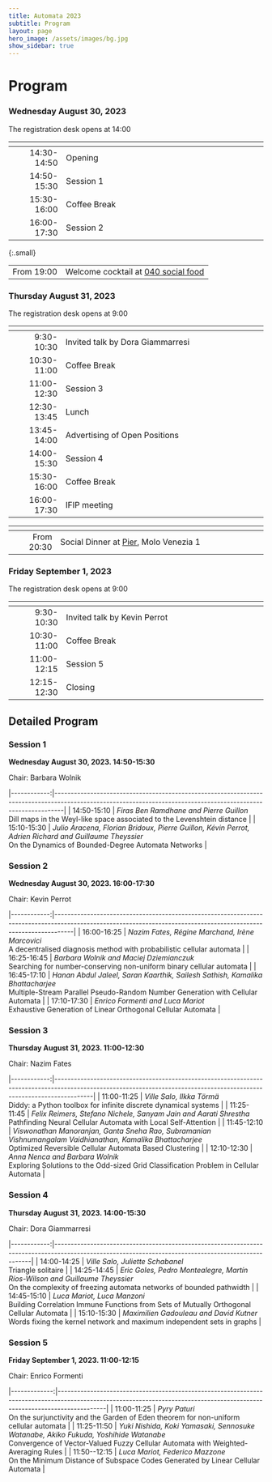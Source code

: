 ```yaml
---
title: Automata 2023
subtitle: Program
layout: page
hero_image: /assets/images/bg.jpg
show_sidebar: true
---
```


# Program

### Wednesday August 30, 2023

The registration desk opens at 14:00

|             | <img width=500/> |
|------------:|:-----------------|
| 14:30-14:50 | Opening          |
| 14:50-15:30 | Session 1        |
| 15:30-16:00 | Coffee Break     |
| 16:00-17:30 | Session 2        |
{:.small}

|            |                  |
|-----------:|:-----------------|
| From 19:00 | Welcome cocktail at [040 social food](https://www.discover-trieste.it/it/15736/040-social-food) |

### Thursday August 31, 2023

The registration desk opens at 9:00

|             | <img width=500/>                 |
|------------:|:---------------------------------|
|  9:30-10:30 | Invited talk by Dora Giammarresi |
| 10:30-11:00 | Coffee Break                     |
| 11:00-12:30 | Session 3                        |
| 12:30-13:45 | Lunch                            |
| 13:45-14:00 | Advertising of Open Positions    |
| 14:00-15:30 | Session 4                        |
| 15:30-16:00 | Coffee Break                     |
| 16:00-17:30 | IFIP meeting                     |

|            | <img width=500/>                                               |
|-----------:|:---------------------------------------------------------------|
| From 20:30 | Social Dinner at [Pier](https://www.pierts.it), Molo Venezia 1 |

### Friday September 1, 2023

The registration desk opens at 9:00

|             | <img width=500/>             |
|------------:|:-----------------------------|
|  9:30-10:30 | Invited talk by Kevin Perrot |
| 10:30-11:00 | Coffee Break                 |
| 11:00-12:15 | Session 5                    |
| 12:15-12:30 | Closing                      |

## Detailed Program

### Session 1
__Wednesday August 30, 2023. 14:50-15:30__

Chair: Barbara Wolnik

|------------:|---------------------------------------------------------------------------------------------------------------------------------------------------------------|
| 14:50-15:10 | _Firas Ben Ramdhane and Pierre Guillon_ <br> Dill maps in the Weyl-like space associated to the Levenshtein distance                                            |
| 15:10-15:30 | _Julio Aracena, Florian Bridoux, Pierre Guillon, Kévin Perrot, Adrien Richard and Guillaume Theyssier_ <br> On the Dynamics of Bounded-Degree Automata Networks |

### Session 2
__Wednesday August 30, 2023. 16:00-17:30__

Chair: Kevin Perrot

|------------:|------------------------------------------------------------------------------------------------------------------------------------------------------------------|
| 16:00-16:25 | _Nazim Fates, Régine Marchand, Irène Marcovici_ <br> A decentralised diagnosis method with probabilistic cellular automata                                         |
| 16:25-16:45 | _Barbara Wolnik and Maciej Dziemianczuk_ <br> Searching for number-conserving non-uniform binary cellular automata                                                 |
| 16:45-17:10 | _Hanan Abdul Jaleel, Saran Kaarthik, Sailesh Sathish, Kamalika Bhattacharjee_ <br> Multiple-Stream Parallel Pseudo-Random Number Generation with Cellular Automata |
| 17:10-17:30 | _Enrico Formenti and Luca Mariot_ <br> Exhaustive Generation of Linear Orthogonal Cellular Automata                                                                |

### Session 3
__Thursday August 31, 2023. 11:00-12:30__

Chair: Nazim Fates

|------------:|------------------------------------------------------------------------------------------------------------------------------------------------------------------------|
| 11:00-11:25 | _Ville Salo, Ilkka Törmä_ <br> Diddy: a Python toolbox for infinite discrete dynamical systems                                                                           |
| 11:25-11:45 | _Felix Reimers, Stefano Nichele, Sanyam Jain and Aarati Shrestha_ <br> Pathfinding Neural Cellular Automata with Local Self-Attention                                    |
| 11:45-12:10 | _Viswonathan Manoranjan, Ganta Sneha Rao, Subramanian Vishnumangalam Vaidhianathan, Kamalika Bhattacharjee_ <br> Optimized Reversible Cellular Automata Based Clustering |
| 12:10-12:30 | _Anna Nenca and Barbara Wolnik_ <br> Exploring Solutions to the Odd-sized Grid Classification Problem in Cellular Automata                                               |

### Session 4
__Thursday August 31, 2023. 14:00-15:30__

Chair: Dora Giammarresi

|------------:|-----------------------------------------------------------------------------------------------------------------------------------------------------|
| 14:00-14:25 | _Ville Salo, Juliette Schabanel_ <br> Triangle solitaire                                                                                              |
| 14:25-14:45 | _Eric Goles, Pedro Montealegre, Martín Ríos-Wilson and Guillaume Theyssier_ <br> On the complexity of freezing automata networks of bounded pathwidth |
| 14:45-15:10 | _Luca Mariot, Luca Manzoni_ <br> Building Correlation Immune Functions from Sets of Mutually Orthogonal Cellular Automata                             |
| 15:10-15:30 | _Maximilien Gadouleau and David Kutner_ <br> Words fixing the kernel network and maximum independent sets in graphs                                   |

### Session 5
__Friday September 1, 2023. 11:00-12:15__

Chair: Enrico Formenti

|-------------:|---------------------------------------------------------------------------------------------------------------------------------------------------------------------------|
|  11:00-11:25 | _Pyry Paturi_ <br> On the surjunctivity and the Garden of Eden theorem for non-uniform cellular automata                                                                    |
|  11:25-11:50 | _Yuki Nishida, Koki Yamasaki, Sennosuke Watanabe, Akiko Fukuda, Yoshihide Watanabe_ <br> Convergence of Vector-Valued Fuzzy Cellular Automata with Weighted-Averaging Rules |
| 11:50--12:15 | _Luca Mariot, Federico Mazzone_ <br> On the Minimum Distance of Subspace Codes Generated by Linear Cellular Automata                                                        |
